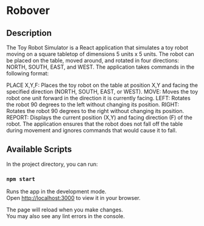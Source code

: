 # Robover

## Description
The Toy Robot Simulator is a React application that simulates a toy robot moving on a square tabletop of dimensions 5 units x 5 units. The robot can be placed on the table, moved around, and rotated in four directions: NORTH, SOUTH, EAST, and WEST. The application takes commands in the following format:

PLACE X,Y,F: Places the toy robot on the table at position X,Y and facing the specified direction (NORTH, SOUTH, EAST, or WEST).
MOVE: Moves the toy robot one unit forward in the direction it is currently facing.
LEFT: Rotates the robot 90 degrees to the left without changing its position.
RIGHT: Rotates the robot 90 degrees to the right without changing its position.
REPORT: Displays the current position (X,Y) and facing direction (F) of the robot.
The application ensures that the robot does not fall off the table during movement and ignores commands that would cause it to fall.

## Available Scripts

In the project directory, you can run:

### `npm start`

Runs the app in the development mode.\
Open [http://localhost:3000](http://localhost:3000) to view it in your browser.

The page will reload when you make changes.\
You may also see any lint errors in the console.


